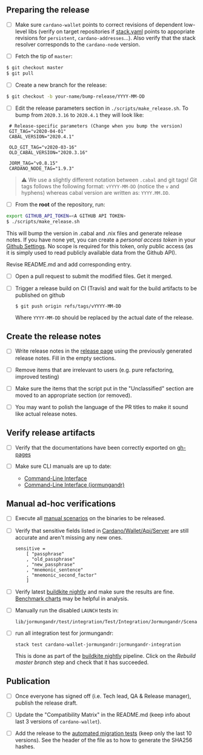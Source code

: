 ## Preparing the release
- [ ] Make sure `cardano-wallet` points to correct revisions of dependent low-level libs (verify on target repositories if [stack.yaml](https://github.com/input-output-hk/cardano-wallet/blob/master/stack.yaml#L34-L42) points to appopriate revisions for `persistent`, `cardano-addresses`...). Also verify that the stack resolver corresponds to the `cardano-node` version.

- [ ] Fetch the tip of `master`:

```sh
$ git checkout master
$ git pull
```

- [ ] Create a new branch for the release:

```sh
$ git checkout -b your-name/bump-release/YYYY-MM-DD
```

- [ ] Edit the release parameters section in `./scripts/make_release.sh`. To bump from `2020.3.16` to `2020.4.1` they will look like:
```
 # Release-specific parameters (Change when you bump the version)
 GIT_TAG="v2020-04-01"
 CABAL_VERSION="2020.4.1"

 OLD_GIT_TAG="v2020-03-16"
 OLD_CABAL_VERSION="2020.3.16"

 JORM_TAG="v0.8.15"
 CARDANO_NODE_TAG="1.9.3"
```

> :warning: We use a slightly different notation between `.cabal` and git tags! Git tags follows the following format: `vYYYY-MM-DD` (notice the `v` and hyphens) whereas cabal version are written as: `YYYY.MM.DD`.

- [ ] From the **root** of the repository, run:

```bash
export GITHUB_API_TOKEN=<A GITHUB API TOKEN>
$ ./scripts/make_release.sh
```
This will bump the version in .cabal and .nix files and generate release notes. If you have none yet, you can create a _personal access token_ in your [Github Settings](https://github.com/settings/tokens). No scope is required for this token, only public access (as it is simply used to read publicly available data from the Github API).

Revise README.md and add corresponding entry.

- [ ] Open a pull request to submit the modified files. Get it merged.

- [ ] Trigger a release build on CI (Travis) and wait for the build artifacts to be published on github
  ```
  $ git push origin refs/tags/vYYYY-MM-DD
  ```
  Where `YYYY-MM-DD` should be replaced by the actual date of the release.

## Create the release notes


- [ ] Write release notes in the [release page](https://github.com/input-output-hk/cardano-wallet/releases) using the previously generated release notes. Fill in the empty sections.

- [ ] Remove items that are irrelevant to users (e.g. pure refactoring, improved testing)

- [ ] Make sure the items that the script put in the "Unclassified" section are moved to an appropriate section (or removed).

- [ ] You may want to polish the language of the PR titles to make it sound like actual release notes.

## Verify release artifacts

- [ ] Verify that the documentations have been correctly exported on [gh-pages](https://github.com/input-output-hk/cardano-wallet/tree/gh-pages)

- [ ] Make sure CLI manuals are up to date:
  - [Command-Line Interface](https://github.com/input-output-hk/cardano-wallet/wiki/Wallet-command-line-interface)
  - [Command-Line Interface (jormungandr)]( https://github.com/input-output-hk/cardano-wallet/wiki/Wallet-command-line-interface-jormungandr)


## Manual ad-hoc verifications

- [ ] Execute all [manual scenarios](https://github.com/input-output-hk/cardano-wallet/tree/master/test/manual) on the binaries to be released.

- [ ] Verify that sensitive fields listed in [Cardano/Wallet/Api/Server](https://github.com/input-output-hk/cardano-wallet/blob/master/lib/core/src/Cardano/Wallet/Api/Server.hs#L409) are still accurate and aren't missing any new ones.
  ```
  sensitive =
      [ "passphrase"
      , "old_passphrase"
      , "new_passphrase"
      , "mnemonic_sentence"
      , "mnemonic_second_factor"
      ]
  ```

- [ ] Verify latest [buildkite nightly](https://buildkite.com/input-output-hk/cardano-wallet-nightly) and make sure the results are fine. [Benchmark charts](http://cardano-wallet-benchmarks.herokuapp.com/) may be helpful in analysis.

- [ ] Manually run the disabled `LAUNCH` tests in:
  ```
  lib/jormungandr/test/integration/Test/Integration/Jormungandr/Scenario/CLI/Launcher.hs
  ```
- [ ] run all integration test for jormungandr:
  ```
  stack test cardano-wallet-jormungandr:jormungandr-integration
  ```
  This is done as part of the [buildkite nightly](https://buildkite.com/input-output-hk/cardano-wallet-nightly) pipeline. Click on the _Rebuild master branch_ step and check that it has succeeded.
  
## Publication

- [ ] Once everyone has signed off (i.e. Tech lead, QA & Release manager), publish the release draft.

- [ ] Update the "Compatibility Matrix" in the README.md (keep info about last 3 versions of `cardano-wallet`).

- [ ] Add the release to the [automated migration tests](https://github.com/input-output-hk/cardano-wallet/blob/master/nix/migration-tests.nix#L44-L61) (keep only the last 10 versions). See the header of the file as to how to generate the SHA256 hashes.
